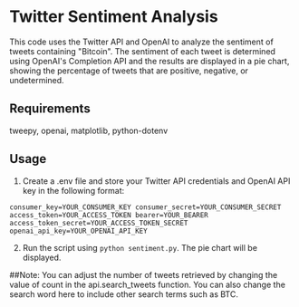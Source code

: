 # Twitter Sentiment Analysis
This code uses the Twitter API and OpenAI to analyze the sentiment of tweets containing "Bitcoin". The sentiment of each tweet is determined using OpenAI's Completion API and the results are displayed in a pie chart, showing the percentage of tweets that are positive, negative, or undetermined.

## Requirements
tweepy,
openai,
matplotlib,
python-dotenv


## Usage
1. Create a .env file and store your Twitter API credentials and OpenAI API key in the following format:

`consumer_key=YOUR_CONSUMER_KEY
consumer_secret=YOUR_CONSUMER_SECRET
access_token=YOUR_ACCESS_TOKEN
bearer=YOUR_BEARER
access_token_secret=YOUR_ACCESS_TOKEN_SECRET
openai_api_key=YOUR_OPENAI_API_KEY`

2. Run the script using `python sentiment.py`. The pie chart will be displayed.

##Note: 
You can adjust the number of tweets retrieved by changing the value of count in the api.search_tweets function. You can also change the search word here to include other search terms such as BTC.